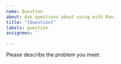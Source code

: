 ```yaml
---
name: Question
about: Ask questions about using with Rax.
title: "[Question]"
labels: question
assignees: ''

---
```


Please describe the problem you meet.
